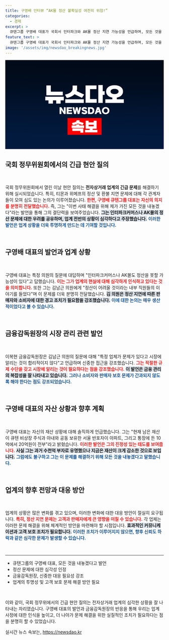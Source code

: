 ```yaml
---
title: 구영배 인터뷰 “AK몰 정산 불확실성 여전히 위험!”
categories:
  - 경제
excerpt: >
  큐텐그룹 구영배 대표가 국회서 인터파크와 AK몰 정산 지연 가능성을 언급하며, 모든 것을 내놓겠다는 결단을 밝혔습니다. 이 복잡한 상황의 이면에는 대규모 소비자 피해 우려가 숨겨져 있습니다. 클릭해 더 알아보세요!
feature_text: >
  큐텐그룹 구영배 대표가 국회서 인터파크와 AK몰 정산 지연 가능성을 언급하며, 모든 것을 내놓겠다는 결단을 밝혔습니다. 이 복잡한 상황의 이면에는 대규모 소비자 피해 우려가 숨겨져 있습니다. 클릭해 더 알아보세요!
image: '/assets/img/newsdao_breakingnews.jpg'
---
```


<p><img src="/assets/img/newsdao_breakingnews.jpg" alt="ontimetimes 속보" /></p>

<h2 data-ke-size="size26">국회 정무위원회에서의 긴급 현안 질의</h2>

<p data-ke-size="size16">&nbsp;</p>

<p>국회 정무위원회에서 열린 이날 현안 질의는 <strong>전자상거래 업계의 긴급 문제</strong>를 해결하기 위해 실시되었습니다. 특히, 티몬과 위메프의 정산 및 환불 지연 문제에 대해 각 관계자들이 모여 심도 있는 논의가 이루어졌습니다. <b><span style="color: #ee2323;">한편, 구영배 큐텐그룹 대표는 자신의 의지를 분명히 전달했습니다.</span></b> 즉, 그는 "이번 사태 해결을 위해 제가 가진 모든 것을 내놓겠다"라는 발언을 통해 그의 결단력을 보여주었습니다. <b><span style="background-color: #21538527;">그는 인터파크커머스나 AK몰의 정산 문제에 대한 우려를 공유하며, 업계 전반의 상황이 심각하다고 주장했습니다.</span></b> <b><span style="color: #1a5490;">이러한 발언은 업계 상황을 더욱 투명하게 만드는 데 기여할 것입니다.</span></b></p>

<p data-ke-size="size16">&nbsp;</p>

<h2 data-ke-size="size26">구영배 대표의 발언과 업계 상황</h2>

<p data-ke-size="size16">&nbsp;</p>

<p>구영배 대표는 특정 의원의 질문에 대답하며 "인터파크커머스나 AK몰도 정산을 못할 가능성이 있다"고 답했습니다. <b><span style="color: #ee2323;">이는 그가 업계의 현실에 대해 심각하게 인식하고 있다는 것을 의미합니다.</span></b> 또한 그는 김남근 의원에게 "정산이 어려울 것이라는 내부 직원들의 이야기를 들었다"며 이 문제를 더욱 분명히 전달했습니다. <b><span style="background-color: #21538527;">김 의원은 정산 지연에 따른 판매자와 소비자에 대한 경고 조치가 필요함을 강조했습니다.</span></b> <b><span style="color: #1a5490;">이에 대한 논의는 매우 생산적이었다고 볼 수 있습니다.</span></b></p>

<p data-ke-size="size16">&nbsp;</p>

<h2 data-ke-size="size26">금융감독원장의 시장 관리 관련 발언</h2>

<p data-ke-size="size16">&nbsp;</p>

<p>이복현 금융감독원장은 김남근 의원의 질문에 대해 "특정 업체가 문제가 있다고 시장에 알리는 것이 합리적이지 않다"고 언급하며 신중한 접근을 강조했습니다. <b><span style="color: #ee2323;">그는 적절한 규제 수단을 갖고 시장에 알리는 것이 필요하다는 점을 강조했습니다.</span></b> <b><span style="background-color: #21538527;">이 발언은 금융 관리의 복잡성을 잘 나타내고 있습니다.</span></b> <b><span style="color: #1a5490;">그러나 소비자와 판매자 보호 문제가 간과되지 않도록 해야 한다는 점도 강조되었습니다.</span></b></p>

<p data-ke-size="size16">&nbsp;</p>

<h2 data-ke-size="size26">구영배 대표의 자산 상황과 향후 계획</h2>

<p data-ke-size="size16">&nbsp;</p>

<p>구영배 대표는 자신의 재산 상황에 대해 솔직하게 언급했습니다. 그는 "현재 남은 재산이 큐텐 비상장 주식과 아내와 공동 보유한 서울 반포자이 아파트, 그리고 통장에 든 10억에서 20억원이 전부"라고 밝혔습니다. <b><span style="color: #ee2323;">이러한 발언은 그의 진정성 있는 태도를 보여줍니다.</span></b> <b><span style="background-color: #21538527;">사실 그는 과거 수천억 부자로 유명했으나 지금은 재산이 크게 감소한 것으로 보입니다.</span></b> <b><span style="color: #1a5490;">그럼에도 불구하고 그는 이 문제를 해결하기 위해 모든 것을 내놓겠다고 말했습니다.</span></b></p>

<p data-ke-size="size16">&nbsp;</p>

<h2 data-ke-size="size26">업계의 향후 전망과 대응 방안</h2>

<p data-ke-size="size16">&nbsp;</p>

<p>업계의 상황은 많은 변화를 겪고 있으며, 이러한 변화에 대한 대응 방안이 절실히 요구됩니다. <b><span style="color: #ee2323;">특히, 정산 지연 문제는 고객과 판매자에게 큰 영향을 미칠 수 있습니다.</span></b> 각 업체는 이러한 문제 해결을 위해 체계적인 방안을 마련해야 할 시점입니다. <b><span style="background-color: #21538527;">효과적인 커뮤니케이션과 고객 보호 조치가 필요합니다.</span></b> <b><span style="color: #1a5490;">이러한 조치가 이루어지지 않으면, 향후 신뢰도 하락과 같은 심각한 문제가 발생할 수 있습니다.</span></b></p>

<p data-ke-size="size16">&nbsp;</p>

<hr>

<ul>
    <li>큐텐그룹의 구영배 대표, 모든 것을 내놓겠다고 발언</li>
    <li>정산 문제에 대한 심각성 인정</li>
    <li>금융감독원장, 신중한 대응 필요성 강조</li>
    <li>업계의 투명성 및 고객 보호 문제 해결 방안 필요</li>
</ul>

<p data-ke-size="size16">&nbsp;</p>

<p>이와 같이, 국회 정무위에서의 긴급 현안 질의는 전자상거래 업계의 심각한 상황을 잘 나타내는 자리였습니다. 구영배 대표의 발언과 금융감독원장의 반응을 통해 우리는 업계 사정에 대한 인식을 높이고, 더 나아가 문제 해결을 위한 실질적인 조치가 필요하다는 점을 분명히 할 수 있었습니다. </p>
실시간 뉴스 속보는, <a href="https://newsdao.kr" rel="dofollow">https://newsdao.kr</a>


